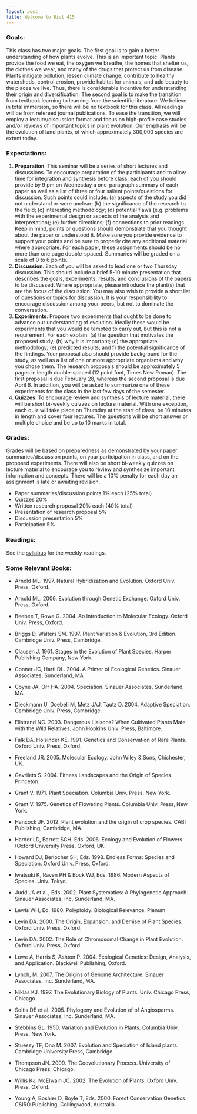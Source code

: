 ```yaml
---
layout: post
title: Welcome to Biol 415
---
```


### Goals: 
This class has two major goals. The first goal is to gain a better understanding of how plants evolve. This is an important topic. Plants provide the food we eat, the oxygen we breathe, the homes that shelter us, the clothes we wear, and many of the drugs that protect us from disease. Plants mitigate pollution, lessen climate change, contribute to healthy watersheds, control erosion, provide habitat for animals, and add beauty to the places we live. Thus, there is considerable incentive for understanding their origin and diversification.
The second goal is to make the transition from textbook learning to learning from the scientific literature. We believe in total immersion, so there will be no textbook for this class. All readings will be from refereed journal publications. To ease the transition, we will employ a lecture/discussion format and focus on high-profile case studies and/or reviews of important topics in plant evolution. Our emphasis will be the evolution of land plants, of which approximately 300,000 species are extant today. 

### Expectations:
1. **Preparation**. This seminar will be a series of short lectures and discussions. To encourage preparation of the participants and to allow time for integration and synthesis before class, each of you should provide by 9 pm on Wednesday a one-paragraph summary of each paper as well as a list of three or four salient points/questions for discussion. Such points could include: (a) aspects of the study you did not understand or were unclear; (b) the significance of the research to the field; (c) interesting methodology; (d) potential flaws (e.g. problems with the experimental design or aspects of the analysis and interpretation); (e) further directions; (f) connections to prior readings. Keep in mind, points or questions should demonstrate that you thought about the paper or understood it.  Make sure you provide evidence to support your points and be sure to properly cite any additional material where appropriate. For each paper, these assignments should be no more than one page double-spaced. Summaries will be graded on a scale of 0 to 6 points.  
2.  **Discussion**.  Each of you will be asked to lead one or two Thursday discussion. This should include a brief 5-10 minute presentation that describes the goals, experiments, results, and conclusions of the papers to be discussed.  Where appropriate, please introduce the plant(s) that are the focus of the discussion.  You may also wish to provide a short list of questions or topics for discussion. It is your responsibility to encourage discussion among your peers, but not to dominate the conversation.  
3. **Experiments**. Propose two experiments that ought to be done to advance our understanding of evolution. Ideally these would be experiments that you would be tempted to carry out, but this is not a requirement. For each explain: (a) the question that motivates the proposed study; (b) why it is important; (c) the appropriate methodology; (e) predicted results; and f) the potential significance of the findings.  Your proposal also should provide background for the study, as well as a list of one or more appropriate organisms and why you chose them. The research proposals should be approximately 5 pages in length double-spaced (12 point font, Times New Roman).  The first proposal is due February 28, whereas the second proposal is due April 6.  In addition, you will be asked to summarize one of these experiments for the class in the last few days of the semester. 
4. **Quizzes**. To encourage review and synthesis of lecture material, there will be short bi-weekly quizzes on lecture material. With one exception, each quiz will take place on Thursday at the start of class, be 10 minutes in length and cover four lectures. The questions will be short answer or multiple choice and be up to 10 marks in total.

### Grades:  
Grades will be based on preparedness as demonstrated by your paper summaries/discussion points, on your participation in class, and on the proposed experiments. There will also be short bi-weekly quizzes on lecture material to encourage you to review and synthesize important information and concepts. There will be a 10% penalty for each day an assignment is late or awaiting revision. 

* Paper summaries/discussion points 1% each (25% total)
* Quizzes 20%
* Written research proposal 20% each (40% total)
* Presentation of research proposal 5%
* Discussion presentation 5%
* Participation 5%

### Readings:

See the [syllabus](https://ubcbiol415.github.io/syllabus/) for the weekly readings. 


### Some Relevant Books:

* Arnold ML. 1997. Natural Hybridization and Evolution. Oxford Univ. Press, Oxford.

* Arnold ML. 2006. Evolution through Genetic Exchange. Oxford Univ. Press, Oxford.

* Beebee T, Rowe G. 2004. An Introduction to Molecular Ecology. Oxford Univ. Press, Oxford.

* Briggs D, Walters SM. 1997. Plant Variation & Evolution, 3rd Edition. Cambridge Univ. Press, Cambridge.

* Clausen J. 1961. Stages in the Evolution of Plant Species. Harper Publishing Company, New York.

* Conner JC, Hartl DL. 2004. A Primer of Ecological Genetics. Sinauer Associates, Sunderland, MA

* Coyne JA, Orr HA. 2004. Speciation. Sinauer Associates, Sunderland, MA.

* Dieckmann U, Doebeli M, Metz JAJ, Tautz D. 2004. Adaptive Speciation. Cambridge Univ. Press, Cambridge.

* Ellstrand NC. 2003. Dangerous Liaisons? When Cultivated Plants Mate with the Wild Relatives. John Hopkins Univ. Press, Baltimore.

* Falk DA, Holsinder KE. 1991. Genetics and Conservation of Rare Plants. Oxford Univ. Press, Oxford.

* Freeland JR. 2005. Molecular Ecology. John Wiley & Sons, Chichester, UK.

* Gavrilets S. 2004. Fitness Landscapes and the Origin of Species. Princeton.

* Grant V. 1971. Plant Speciation. Columbia Univ. Press, New York.

* Grant V. 1975. Genetics of Flowering Plants. Columbia Univ. Press, New York.

* Hancock JF. 2012. Plant evolution and the origin of crop species. CABI Publishing, Cambridge, MA.

* Harder LD, Barrett SCH. Eds. 2006. Ecology and Evolution of Flowers (Oxford University Press, Oxford, UK.

* Howard DJ, Berlocher SH, Eds. 1998. Endless Forms: Species and Speciation. Oxford Univ. Press, Oxford.

* Iwatsuki K, Raven PH & Bock WJ, Eds. 1986. Modern Aspects of Species. Univ. Tokyo.

* Judd JA et al., Eds. 2002. Plant Systematics: A Phylogenetic Approach. Sinauer Associates, Inc. Sunderland, MA.

* Lewis WH, Ed. 1980. Polyploidy: Biological Relevance. Plenum

* Levin DA. 2000. The Origin, Expansion, and Demise of Plant Species. Oxford Univ. Press, Oxford.

* Levin DA. 2002. The Role of Chromosomal Change in Plant Evolution. Oxford Univ. Press, Oxford.

* Lowe A, Harris S, Ashton P. 2004. Ecological Genetics: Design, Analysis, and Application. Blackwell Publishing, Oxford.

* Lynch, M. 2007. The Origins of Genome Architecture. Sinauer Associates, Inc. Sunderland, MA.

* Niklas KJ. 1997. The Evolutionary Biology of Plants. Univ. Chicago Press, Chicago.

* Soltis DE et al. 2005. Phylogeny and Evolution of of Angiosperms. Sinauer Associates, Inc. Sunderland, MA.

* Stebbins GL. 1950. Variation and Evolution in Plants. Columbia Univ. Press, New York.

* Stuessy TF, Ono M. 2007. Evolution and Speciation of Island plants. Cambridge University Press, Cambridge.

* Thompson JN. 2009. The Coevolutionary Process. University of Chicago Press, Chicago.

* Willis KJ, McElwain JC. 2002. The Evolution of Plants. Oxford Univ. Press, Oxford.

* Young A, Boshier D, Boyle T, Eds. 2000. Forest Conservation Genetics. CSIRO Publishing, Collingwood, Australia.




